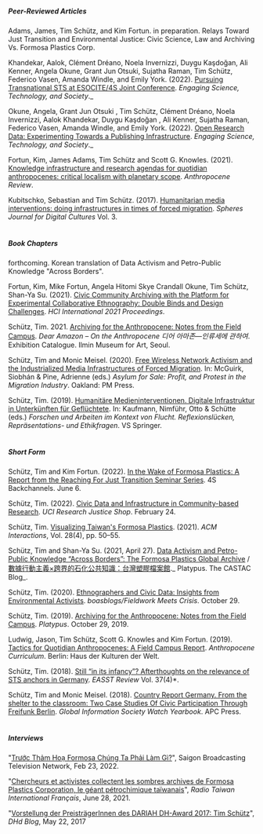 ##### Peer-Reviewed Articles

Adams, James, Tim Schütz, and Kim Fortun. in preparation. Relays Toward Just Transition and Environmental Justice: Civic Science, Law and Archiving Vs. Formosa Plastics Corp.

Khandekar, Aalok, Clément Dréano, Noela Invernizzi, Duygu Kaşdoğan, Ali Kenner, Angela Okune, Grant Jun Otsuki, Sujatha Raman, Tim Schütz, Federico Vasen, Amanda Windle, and Emily York. (2022). [Pursuing Transnational STS at ESOCITE/4S Joint Conference](https://estsjournal.org/index.php/ests/article/view/2011). _Engaging Science, Technology, and Society_._

Okune, Angela, Grant Jun Otsuki , Tim Schütz, Clément Dréano, Noela Invernizzi, Aalok Khandekar, Duygu Kaşdoğan , Ali Kenner, Sujatha Raman, Federico Vasen, Amanda Windle, and Emily York. (2022). [Open Research Data: Experimenting Towards a Publishing Infrastructure](https://estsjournal.org/index.php/ests/article/view/1885). _Engaging Science, Technology, and Society_._

Fortun, Kim, James Adams, Tim Schütz and Scott G. Knowles. (2021). [Knowledge infrastructure and research agendas for quotidian anthropocenes: critical localism with planetary scope](https://journals.sagepub.com/eprint/BHZNZTNVT9XZZQSCZ4JC/full). *Anthropocene Review*. 

Kubitschko, Sebastian and Tim Schütz. (2017). [Humanitarian media interventions: doing infrastructures in times of forced migration](https://spheres-journal.org/contribution/humanitarian-media-intervention-infrastructuring-in-times-of-forced-migration). *Spheres Journal for Digital Cultures* Vol. 3.
\
&nbsp;
##### Book Chapters

forthcoming. Korean translation of Data Activism and Petro-Public Knowledge "Across Borders". 

Fortun, Kim, Mike Fortun, Angela Hitomi Skye Crandall Okune, Tim Schütz, Shan-Ya Su. (2021). [Civic Community Archiving with the Platform for Experimental Collaborative Ethnography: Double Binds and Design Challenges](http://centerforethnography.org/sites/default/files/artifacts/media/pdf/516458_1_en_3_chapter_onlinepdf_1.pdf). *HCI International 2021 Proceedings*.

Schütz, Tim. 2021. [Archiving for the Anthropocene: Notes from the Field Campus](https://smartstore.naver.com/imadesignstore/products/5310169227). *Dear Amazon – On the Anthropocene 디어 아마존—인류세에 관하여*. Exhibition Catalogue. Ilmin Museum for Art, Seoul.

Schütz, Tim and Monic Meisel. (2020). [Free Wireless Network Activism and the Industrialized Media Infrastructures of Forced Migration](https://www.pmpress.org/index.php?l=product_detail&p=1097). In: McGuirk, Siobhán & Pine, Adrienne (eds.) *Asylum for Sale: Profit, and Protest in the Migration Industry*. Oakland: PM Press.

Schütz, Tim. (2019). [Humanitäre Medieninterventionen. Digitale Infrastruktur in Unterkünften für Geflüchtete](https://www.springer.com/de/book/9783658283797#aboutBook). In: Kaufmann, Nimführ, Otto & Schütte (eds.) *Forschen und Arbeiten im Kontext von Flucht. Reflexionslücken, Repräsentations- und Ethikfragen*. VS Springer.
\
&nbsp;
##### Short Form

Schütz, Tim and Kim Fortun. (2022). [In the Wake of Formosa Plastics: A Report from the Reaching For Just Transition Seminar Series](https://www.4sonline.org/in-the-wake-of-formosa-plastics-a-report-from-the-reaching-for-just-transition-seminar-series/). 4S Backchannels. June 6.

Schütz, Tim. (2022). [Civic Data and Infrastructure in Community-based Research](https://newkirkcenter.uci.edu/2022/02/24/civic-data-and-infrastructure-in-community-based-research/). _UCI Research Justice Shop_. February 24.

Schütz, Tim. [Visualizing Taiwan's Formosa Plastics](https://dl.acm.org/doi/pdf/10.1145/3470484). (2021). *ACM Interactions*, Vol. 28(4), pp. 50–55. 

Schütz, Tim and Shan-Ya Su. (2021, April 27). [Data Activism and Petro-Public Knowledge “Across Borders”: The Formosa Plastics Global Archive](http://blog.castac.org/2021/04/data-activism-and-petro-public-knowledge-across-borders-the-formosa-plastics-global-archive)  / [數據行動主義×跨界的石化公共知識：台灣塑膠檔案館](http://blog.castac.org/multilingual/%e6%95%b8%e6%93%9a%e8%a1%8c%e5%8b%95%e4%b8%bb%e7%be%a9x%e8%b7%a8%e7%95%8c%e7%9a%84%e7%9f%b3%e5%8c%96%e5%85%ac%e5%85%b1%e7%9f%a5%e8%ad%98%ef%bc%9a%e5%8f%b0%e7%81%a3%e5%a1%91%e8%86%a0%e6%aa%94)._ Platypus. The CASTAC Blog_.

Schütz, Tim. (2020). [Ethnographers and Civic Data: Insights from Environmental Activists](https://boasblogs.org/fieldworkmeetscrisis/ethnographers-and-civic-data-infrastructure). _boasblogs/Fieldwork Meets Crisis_. October 29.

Schütz, Tim. (2019). [Archiving for the Anthropocene: Notes from the Field Campus](http://blog.castac.org/2019/10/archiving-for-the-anthropocene-notes-from-the-field-campus/?fbclid=IwAR1GrKndGBMAFlnxyf_00WLlp6UlR7C75oZfxBdGMA7r4JucU9k-occwE1I). *Platypus*. October 29, 2019.

Ludwig, Jason, Tim Schütz, Scott G. Knowles and Kim Fortun. (2019). [Tactics for Quotidian Anthropocenes: A Field Campus Report](https://www.anthropocene-curriculum.org/contribution/tactics-for-quotidian-anthropocenes). *Anthropocene Curriculum*. Berlin: Haus der Kulturen der Welt.

Schütz, Tim. (2018). [Still “in its infancy”? Afterthoughts on the relevance of STS anchors in Germany](https://easst.net/article/still-in-its-infancy-afterthoughts-on-the-relevance-of-sts-anchors-in-germany/). *EASST Review* Vol. 37(4)*.

Schütz, Tim and Monic Meisel. (2018). [Country Report Germany. From the shelter to the classroom: Two Case Studies Of Civic Participation Through Freifunk Berlin](https://giswatch.org/sites/default/files/gw2018_germany_0.pdf). *Global Information Society Watch Yearbook*. APC Press.
\
&nbsp;
##### Interviews

"[Trước Thảm Hoạ Formosa Chúng Ta Phải Làm Gì?](https://youtu.be/qEuRrKZxR_E)", Saigon Broadcasting Television Network, Feb 23, 2022. 

"[Chercheurs et activistes collectent les sombres archives de Formosa Plastics Corporation, le géant pétrochimique taïwanais](https://fr.rti.org.tw/radio/programMessageView/id/105518#.YNmdIk10UEB.twitter)", *Radio Taiwan International Français*, June 28, 2021.

"[Vorstellung der PreisträgerInnen des DARIAH DH-Award 2017: Tim Schütz](https://dhd-blog.org/?p=8009)", *DHd Blog*, May 22, 2017
